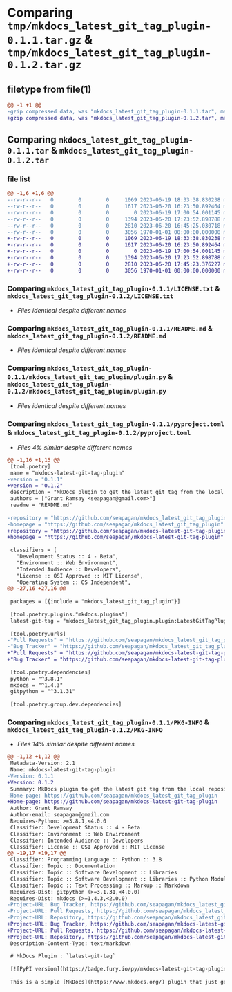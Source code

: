 # Comparing `tmp/mkdocs_latest_git_tag_plugin-0.1.1.tar.gz` & `tmp/mkdocs_latest_git_tag_plugin-0.1.2.tar.gz`

## filetype from file(1)

```diff
@@ -1 +1 @@
-gzip compressed data, was "mkdocs_latest_git_tag_plugin-0.1.1.tar", max compression
+gzip compressed data, was "mkdocs_latest_git_tag_plugin-0.1.2.tar", max compression
```

## Comparing `mkdocs_latest_git_tag_plugin-0.1.1.tar` & `mkdocs_latest_git_tag_plugin-0.1.2.tar`

### file list

```diff
@@ -1,6 +1,6 @@
--rw-r--r--   0        0        0     1069 2023-06-19 18:33:38.830238 mkdocs_latest_git_tag_plugin-0.1.1/LICENSE.txt
--rw-r--r--   0        0        0     1617 2023-06-20 16:23:50.892464 mkdocs_latest_git_tag_plugin-0.1.1/README.md
--rw-r--r--   0        0        0        0 2023-06-19 17:00:54.001145 mkdocs_latest_git_tag_plugin-0.1.1/mkdocs_latest_git_tag_plugin/__init__.py
--rw-r--r--   0        0        0     1394 2023-06-20 17:23:52.898788 mkdocs_latest_git_tag_plugin-0.1.1/mkdocs_latest_git_tag_plugin/plugin.py
--rw-r--r--   0        0        0     2810 2023-06-20 16:45:25.030718 mkdocs_latest_git_tag_plugin-0.1.1/pyproject.toml
--rw-r--r--   0        0        0     3056 1970-01-01 00:00:00.000000 mkdocs_latest_git_tag_plugin-0.1.1/PKG-INFO
+-rw-r--r--   0        0        0     1069 2023-06-19 18:33:38.830238 mkdocs_latest_git_tag_plugin-0.1.2/LICENSE.txt
+-rw-r--r--   0        0        0     1617 2023-06-20 16:23:50.892464 mkdocs_latest_git_tag_plugin-0.1.2/README.md
+-rw-r--r--   0        0        0        0 2023-06-19 17:00:54.001145 mkdocs_latest_git_tag_plugin-0.1.2/mkdocs_latest_git_tag_plugin/__init__.py
+-rw-r--r--   0        0        0     1394 2023-06-20 17:23:52.898788 mkdocs_latest_git_tag_plugin-0.1.2/mkdocs_latest_git_tag_plugin/plugin.py
+-rw-r--r--   0        0        0     2810 2023-06-20 17:45:23.376227 mkdocs_latest_git_tag_plugin-0.1.2/pyproject.toml
+-rw-r--r--   0        0        0     3056 1970-01-01 00:00:00.000000 mkdocs_latest_git_tag_plugin-0.1.2/PKG-INFO
```

### Comparing `mkdocs_latest_git_tag_plugin-0.1.1/LICENSE.txt` & `mkdocs_latest_git_tag_plugin-0.1.2/LICENSE.txt`

 * *Files identical despite different names*

### Comparing `mkdocs_latest_git_tag_plugin-0.1.1/README.md` & `mkdocs_latest_git_tag_plugin-0.1.2/README.md`

 * *Files identical despite different names*

### Comparing `mkdocs_latest_git_tag_plugin-0.1.1/mkdocs_latest_git_tag_plugin/plugin.py` & `mkdocs_latest_git_tag_plugin-0.1.2/mkdocs_latest_git_tag_plugin/plugin.py`

 * *Files identical despite different names*

### Comparing `mkdocs_latest_git_tag_plugin-0.1.1/pyproject.toml` & `mkdocs_latest_git_tag_plugin-0.1.2/pyproject.toml`

 * *Files 4% similar despite different names*

```diff
@@ -1,16 +1,16 @@
 [tool.poetry]
 name = "mkdocs-latest-git-tag-plugin"
-version = "0.1.1"
+version = "0.1.2"
 description = "MkDocs plugin to get the latest git tag from the local repository"
 authors = ["Grant Ramsay <seapagan@gmail.com>"]
 readme = "README.md"
 
-repository = "https://github.com/seapagan/mkdocs_latest_git_tag_plugin"
-homepage = "https://github.com/seapagan/mkdocs_latest_git_tag_plugin"
+repository = "https://github.com/seapagan/mkdocs-latest-git-tag-plugin"
+homepage = "https://github.com/seapagan/mkdocs-latest-git-tag-plugin"
 
 classifiers = [
   "Development Status :: 4 - Beta",
   "Environment :: Web Environment",
   "Intended Audience :: Developers",
   "License :: OSI Approved :: MIT License",
   "Operating System :: OS Independent",
@@ -27,16 +27,16 @@
 
 packages = [{include = "mkdocs_latest_git_tag_plugin"}]
 
 [tool.poetry.plugins."mkdocs.plugins"]
 latest-git-tag = "mkdocs_latest_git_tag_plugin.plugin:LatestGitTagPlugin"
 
 [tool.poetry.urls]
-"Pull Requests" = "https://github.com/seapagan/mkdocs_latest_git_tag_plugin/pulls"
-"Bug Tracker" = "https://github.com/seapagan/mkdocs_latest_git_tag_plugin/issues"
+"Pull Requests" = "https://github.com/seapagan/mkdocs-latest-git-tag-plugin/pulls"
+"Bug Tracker" = "https://github.com/seapagan/mkdocs-latest-git-tag-plugin/issues"
 
 [tool.poetry.dependencies]
 python = "^3.8.1"
 mkdocs = "^1.4.3"
 gitpython = "^3.1.31"
 
 [tool.poetry.group.dev.dependencies]
```

### Comparing `mkdocs_latest_git_tag_plugin-0.1.1/PKG-INFO` & `mkdocs_latest_git_tag_plugin-0.1.2/PKG-INFO`

 * *Files 14% similar despite different names*

```diff
@@ -1,12 +1,12 @@
 Metadata-Version: 2.1
 Name: mkdocs-latest-git-tag-plugin
-Version: 0.1.1
+Version: 0.1.2
 Summary: MkDocs plugin to get the latest git tag from the local repository
-Home-page: https://github.com/seapagan/mkdocs_latest_git_tag_plugin
+Home-page: https://github.com/seapagan/mkdocs-latest-git-tag-plugin
 Author: Grant Ramsay
 Author-email: seapagan@gmail.com
 Requires-Python: >=3.8.1,<4.0.0
 Classifier: Development Status :: 4 - Beta
 Classifier: Environment :: Web Environment
 Classifier: Intended Audience :: Developers
 Classifier: License :: OSI Approved :: MIT License
@@ -19,17 +19,17 @@
 Classifier: Programming Language :: Python :: 3.8
 Classifier: Topic :: Documentation
 Classifier: Topic :: Software Development :: Libraries
 Classifier: Topic :: Software Development :: Libraries :: Python Modules
 Classifier: Topic :: Text Processing :: Markup :: Markdown
 Requires-Dist: gitpython (>=3.1.31,<4.0.0)
 Requires-Dist: mkdocs (>=1.4.3,<2.0.0)
-Project-URL: Bug Tracker, https://github.com/seapagan/mkdocs_latest_git_tag_plugin/issues
-Project-URL: Pull Requests, https://github.com/seapagan/mkdocs_latest_git_tag_plugin/pulls
-Project-URL: Repository, https://github.com/seapagan/mkdocs_latest_git_tag_plugin
+Project-URL: Bug Tracker, https://github.com/seapagan/mkdocs-latest-git-tag-plugin/issues
+Project-URL: Pull Requests, https://github.com/seapagan/mkdocs-latest-git-tag-plugin/pulls
+Project-URL: Repository, https://github.com/seapagan/mkdocs-latest-git-tag-plugin
 Description-Content-Type: text/markdown
 
 # MkDocs Plugin : `latest-git-tag`
 
 [![PyPI version](https://badge.fury.io/py/mkdocs-latest-git-tag-plugin.svg)](https://badge.fury.io/py/mkdocs-latest-git-tag-plugin)
 
 This is a simple [MkDocs](https://www.mkdocs.org/) plugin that just gets the
```

